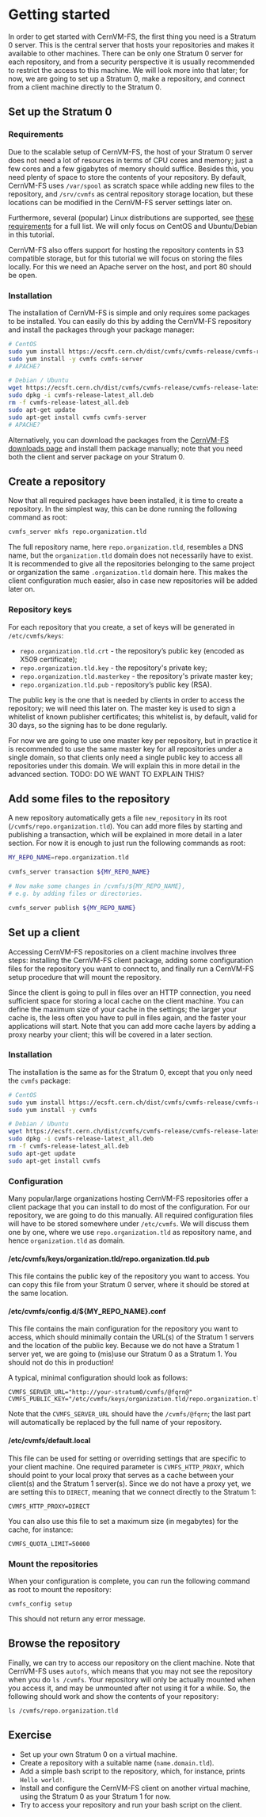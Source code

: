 # Getting started

In order to get started with CernVM-FS, the first thing you need is a Stratum 0 server. This is the central server that hosts your repositories and makes it available to other machines. There can be only one Stratum 0 server for each repository, and from a security perspective it is usually recommended to restrict the access to this machine. We will look more into that later; for now, we are going to set up a Stratum 0, make a repository, and connect from a client machine directly to the Stratum 0.

## Set up the Stratum 0

### Requirements
Due to the scalable setup of CernVM-FS, the host of your Stratum 0 server does not need a lot of resources in terms of CPU cores and memory; just a few cores and a few gigabytes of memory should suffice. Besides this, you need plenty of space to store the contents of your repository. By default, CernVM-FS uses `/var/spool` as scratch space while adding new files to the repository, and `/srv/cvmfs` as central repository storage location, but these locations can be modified in the CernVM-FS server settings later on.

Furthermore, several (popular) Linux distributions are supported, see [these requirements](https://github.com/cvmfs-contrib/cvmfs-tutorial-2021/wiki/Notes#stratum-1--proxies) for a full list. We will only focus on CentOS and Ubuntu/Debian in this tutorial.

CernVM-FS also offers support for hosting the repository contents in S3 compatible storage, but for this tutorial we will focus on storing the files locally. For this we need an Apache server on the host, and port 80 should be open.

### Installation
The installation of CernVM-FS is simple and only requires some packages to be installed. You can easily do this by adding the CernVM-FS repository and install the packages through your package manager:

```bash
# CentOS
sudo yum install https://ecsft.cern.ch/dist/cvmfs/cvmfs-release/cvmfs-release-latest.noarch.rpm
sudo yum install -y cvmfs cvmfs-server
# APACHE?

# Debian / Ubuntu
wget https://ecsft.cern.ch/dist/cvmfs/cvmfs-release/cvmfs-release-latest_all.deb
sudo dpkg -i cvmfs-release-latest_all.deb
rm -f cvmfs-release-latest_all.deb
sudo apt-get update
sudo apt-get install cvmfs cvmfs-server
# APACHE?
```

Alternatively, you can download the packages from the [CernVM-FS downloads page](https://cernvm.cern.ch/fs/) and install them package manually; note that you need both the client and server package on your Stratum 0.


## Create a repository
Now that all required packages have been installed, it is time to create a repository. In the simplest way, this can be done running the following command as root:
```bash
cvmfs_server mkfs repo.organization.tld
```

The full repository name, here `repo.organization.tld`, resembles a DNS name, but the `organization.tld` domain does not necessarily have to exist. It is recommended to give all the repositories belonging to the same project or organization the same `.organization.tld` domain here. This makes the client configuration much easier, also in case new repositories will be added later on.

### Repository keys

For each repository that you create, a set of keys will be generated in `/etc/cvmfs/keys`:
 - `repo.organization.tld.crt` -  the repository’s public key (encoded as X509 certificate);
 - `repo.organization.tld.key` - the repository's private key;
 - `repo.organization.tld.masterkey` - the repository's private master key;
 - `repo.organization.tld.pub` -  repository’s public key (RSA).

The public key is the one that is needed by clients in order to access the repository; we will need this later on. The master key is used to sign a whitelist of known publisher certificates; this whitelist is, by default, valid for 30 days, so the signing has to be done regularly.

For now we are going to use one master key per repository, but in practice it is recommended to use the same master key for all repositories under a single domain, so that clients only need a single public key to access all repositories under this domain. We will explain this in more detail in the advanced section.
TODO: DO WE WANT TO EXPLAIN THIS?

## Add some files to the repository
A new repository automatically gets a file `new_repository` in its root (`/cvmfs/repo.organization.tld`). You can add more files by starting and publishing a transaction, which will be explained in more detail in a later section. For now it is enough to just run the following commands as root:

```bash
MY_REPO_NAME=repo.organization.tld

cvmfs_server transaction ${MY_REPO_NAME}

# Now make some changes in /cvmfs/${MY_REPO_NAME},
# e.g. by adding files or directories.

cvmfs_server publish ${MY_REPO_NAME}
```


## Set up a client
Accessing CernVM-FS repositories on a client machine involves three steps: installing the CernVM-FS client package, adding some configuration files for the repository you want to connect to, and finally run a CernVM-FS setup procedure that will mount the repository.

Since the client is going to pull in files over an HTTP connection, you need sufficient space for storing a local cache on the client machine. You can define the maximum size of your cache in the settings; the larger your cache is, the less often you have to pull in files again, and the faster your applications will start. Note that you can add more cache layers by adding a proxy nearby your client; this will be covered in a later section.

### Installation
The installation is the same as for the Stratum 0, except that you only need the `cvmfs` package:

```bash
# CentOS
sudo yum install https://ecsft.cern.ch/dist/cvmfs/cvmfs-release/cvmfs-release-latest.noarch.rpm
sudo yum install -y cvmfs

# Debian / Ubuntu
wget https://ecsft.cern.ch/dist/cvmfs/cvmfs-release/cvmfs-release-latest_all.deb
sudo dpkg -i cvmfs-release-latest_all.deb
rm -f cvmfs-release-latest_all.deb
sudo apt-get update
sudo apt-get install cvmfs
```

### Configuration
Many popular/large organizations hosting CernVM-FS repositories offer a client package that you can install to do most of the configuration. For our repository, we are going to do this manually. All required configuration files will have to be stored somewhere under `/etc/cvmfs`. We will discuss them one by one, where we use `repo.organization.tld` as repository name, and hence `organization.tld` as domain.

#### /etc/cvmfs/keys/organization.tld/repo.organization.tld.pub
This file contains the public key of the repository you want to access. You can copy this file from your Stratum 0 server, where it should be stored at the same location.

#### /etc/cvmfs/config.d/${MY_REPO_NAME}.conf
This file contains the main configuration for the repository you want to access, which should minimally contain the URL(s) of the Stratum 1 servers and the location of the public key. Because we do not have a Stratum 1 server yet, we are going to (mis)use our Stratum 0 as a Stratum 1. You should not do this in production!

A typical, minimal configuration should look as follows:  
```
CVMFS_SERVER_URL="http://your-stratum0/cvmfs/@fqrn@"
CVMFS_PUBLIC_KEY="/etc/cvmfs/keys/organization.tld/repo.organization.tld.pub"
```
Note that the `CVMFS_SERVER_URL` should have the `/cvmfs/@fqrn`; the last part will automatically be replaced by the full name of your repository.

#### /etc/cvmfs/default.local
This file can be used for setting or overriding settings that are specific to your client machine. One required parameter is `CVMFS_HTTP_PROXY`, which should point to your local proxy that serves as a cache between your client(s) and the Stratum 1 server(s). Since we do not have a proxy yet, we are setting this to `DIRECT`, meaning that we connect directly to the Stratum 1:
```
CVMFS_HTTP_PROXY=DIRECT
```

You can also use this file to set a maximum size (in megabytes) for the cache, for instance:
```
CVMFS_QUOTA_LIMIT=50000
```

### Mount the repositories
When your configuration is complete, you can run the following command as root to mount the repository:
```
cvmfs_config setup
```
This should not return any error message.

## Browse the repository
Finally, we can try to access our repository on the client machine. Note that CernVM-FS uses `autofs`, which means that you may not see the repository when you do `ls /cvmfs`. Your repository will only be actually mounted when you access it, and may be unmounted after not using it for a while. So, the following should work and show the contents of your repository:
```
ls /cvmfs/repo.organization.tld
```



## Exercise

- Set up your own Stratum 0 on a virtual machine.
- Create a repository with a suitable name (`name.domain.tld`).
- Add a simple bash script to the repository, which, for instance, prints `Hello world!`.
- Install and configure the CernVM-FS client on another virtual machine, using the Stratum 0 as your Stratum 1 for now.
- Try to access your repository and run your bash script on the client.
